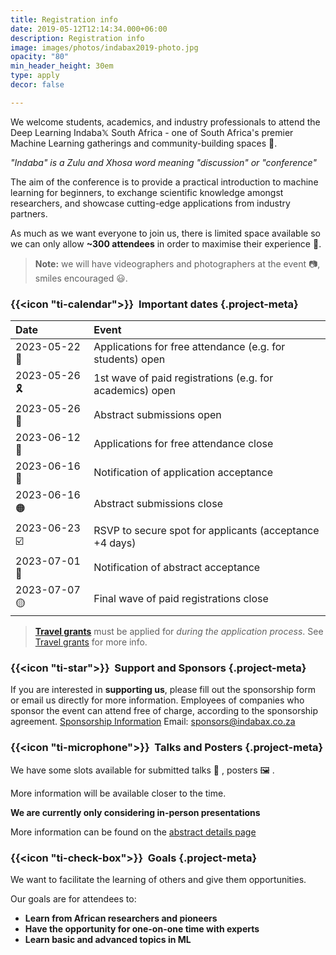 ```yaml
---
title: Registration info
date: 2019-05-12T12:14:34.000+06:00
description: Registration info
image: images/photos/indabax2019-photo.jpg
opacity: "80"
min_header_height: 30em
type: apply
decor: false

---
```

We welcome students, academics, and industry professionals to attend the Deep Learning Indaba𝕏 South Africa - one of South Africa's premier Machine Learning gatherings and community-building spaces 🤝.

_"Indaba" is a Zulu and Xhosa word meaning "discussion" or "conference"_

The aim of the conference is to provide a practical introduction to machine learning for beginners, to exchange scientific knowledge amongst researchers, and showcase cutting-edge applications from industry partners.

As much as we want everyone to join us, there is limited space available so we can only allow **\~300 attendees** in order to maximise their experience 🏫.

> **Note:** we will have videographers and photographers at the event 📷, smiles encouraged 😃.

### {{<icon "ti-calendar">}}  Important dates {.project-meta}

| Date         | Event                                                     |
| :----------- | :-------------------------------------------------------- |
| 2023-05-22 📝 | Applications for free attendance (e.g. for students) open |
| 2023-05-26 🎗 | 1st wave of paid registrations (e.g. for academics) open  |
| 2023-05-26 📜 | Abstract submissions open                                 |
| 2023-06-12 🛑 | Applications for free attendance close                    |
| 2023-06-16 📢 | Notification of application acceptance                    |
| 2023-06-16 🟠 | Abstract submissions close                                |
| 2023-06-23 ☑️ | RSVP to secure spot for applicants (acceptance +4 days)    |
| 2023-07-01 🎤 | Notification of abstract acceptance                       |
| 2023-07-07 🟡 | Final wave of paid registrations close                    |


> [**Travel grants**](/register/travel-grants) must be applied for _during the application process_. See [Travel grants](/register/travel-grants) for more info.

### {{<icon "ti-star">}}  Support and Sponsors {.project-meta}

If you are interested in **supporting us**, please fill out the sponsorship form or email us directly for more information.
Employees of companies who sponsor the event can attend free of charge, according to the sponsorship agreement.
[Sponsorship Information](/partners)
Email: [sponsors@indabax.co.za](mailto:sponsors@indabax.co.za)

### {{<icon "ti-microphone">}}  Talks and Posters {.project-meta}

We have some slots available for submitted talks 🎤 , posters 🖼️ .

More information will be available closer to the time.

**We are currently only considering in-person presentations**

More information can be found on the [abstract details page](/register/abstract)

### {{<icon "ti-check-box">}}  Goals {.project-meta}

We want to facilitate the learning of others and give them opportunities.

Our goals are for attendees to:

* **Learn from African researchers and pioneers**
* **Have the opportunity for one-on-one time with experts**
* **Learn basic and advanced topics in ML**